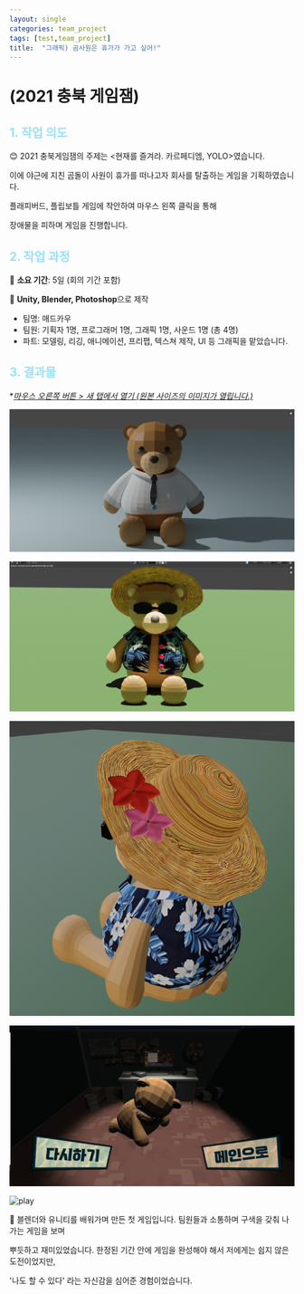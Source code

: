 ```yaml
---
layout: single
categories: team_project
tags: [test,team_project]
title:  "그래픽) 곰사원은 휴가가 가고 싶어!"
---
```


#  (2021 충북 게임잼)

## <span style="color:#9AE1F5">1. 작업 의도</span>

:blush: 2021 충북게임잼의 주제는 <현재를 즐겨라. 카르페디엠, YOLO>였습니다.

이에 야근에 지친 곰돌이 사원이 휴가를 떠나고자 회사를 탈출하는 게임을 기획하였습니다.

플래피버드, 플립보틀 게임에 착안하여 마우스 왼쪽 클릭을 통해

장애물을 피하며 게임을 진행합니다.

 



## <span style="color:#9AE1F5">2. 작업 과정</span>

   :runner: **소요 기간**: 5일 (회의 기간 포함)

   :speech_balloon: **Unity, Blender, Photoshop**으로 제작



- 팀명: 매드카우
- 팀원: 기획자 1명, 프로그래머 1명, 그래픽 1명, 사운드 1명 (총 4명)
- 파트: 모델링, 리깅, 애니메이션, 프리팹, 텍스쳐 제작, UI 등 그래픽을 맡았습니다.






## <span style="color:#9AE1F5">3. 결과물 </span>

**<u>*마우스 오른쪽 버튼 > 새 탭에서 열기 (원본 사이즈의 이미지가 열립니다.)</u>**





![bear](/images/2022-10-12/bear1.png)

![bear](/images/2022-10-12/bear2.png)

![bear](/images/2022-10-12/bear3.png)





![bear](/images/2022-10-12/gameover.gif)





![play](/images/2022-10-12/bear.gif)





:thought_balloon:  블렌더와 유니티를 배워가며 만든 첫 게임입니다. 팀원들과 소통하며 구색을 갖춰 나가는 게임을 보며

뿌듯하고 재미있었습니다.  한정된 기간 안에 게임을 완성해야 해서 저에게는 쉽지 않은 도전이었지만, 

'나도 할 수 있다' 라는 자신감을 심어준 경험이었습니다.





